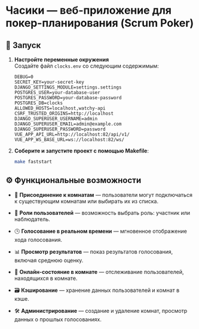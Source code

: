# Часики — веб-приложение для покер-планирования (Scrum Poker)

## 🚀 Запуск

1. **Настройте переменные окружения**  
    Создайте файл `clocks.env` со следующим содержимым:
    
    ```env
    DEBUG=0
    SECRET_KEY=your-secret-key
    DJANGO_SETTINGS_MODULE=settings.settings
    POSTGRES_USER=your-database-user
    POSTGRES_PASSWORD=your-database-password
    POSTGRES_DB=clocks
    ALLOWED_HOSTS=localhost,watchy-api
    CSRF_TRUSTED_ORIGINS=http://localhost
    DJANGO_SUPERUSER_USERNAME=admin
    DJANGO_SUPERUSER_EMAIL=admin@example.com
    DJANGO_SUPERUSER_PASSWORD=password
    VUE_APP_API_URL=http://localhost:82/api/v1/
    VUE_APP_WS_BASE_URL=ws://localhost:82/ws/
    ```
    
2. **Соберите и запустите проект с помощью Makefile**:
    
    ```bash
    make faststart
    ```

## ⚙️ Функциональные возможности

- 🧩 **Присоединение к комнатам** — пользователи могут подключаться к существующим комнатам или выбирать их из списка.
    
- 👥 **Роли пользователей** — возможность выбрать роль: участник или наблюдатель.
    
- 🕒 **Голосование в реальном времени** — мгновенное отображение хода голосования.
    
- 📊 **Просмотр результатов** — показ результатов голосования, включая среднюю оценку.
    
- 🔄 **Онлайн-состояние в комнате** — отслеживание пользователей, находящихся в комнате.
     
- 🗃 **Кэширование** — хранение данных пользователей и комнат в кэше.
    
- 🛠 **Администрирование** — создание и удаление комнат, просмотр данных о прошлых голосованиях.
